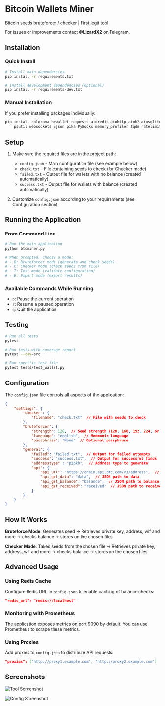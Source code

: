 # Bitcoin Wallets Miner
Bitcoin seeds bruteforcer / checker | First legit tool

For issues or improvements contact **@LizardX2** on Telegram.

## Installation

### Quick Install
```bash
# Install main dependencies
pip install -r requirements.txt

# Install development dependencies (optional)
pip install -r requirements-dev.txt
```

### Manual Installation
If you prefer installing packages individually:
```bash
pip install colorama hdwallet requests aioredis aiohttp aioh2 aiosqlite prometheus_client \
    psutil websockets ujson pika PySocks memory_profiler tqdm ratelimit backoff click pandas pycryptodome
```

## Setup

1. Make sure the required files are in the project path:
   - `config.json` - Main configuration file (see example below)
   - `check.txt` - File containing seeds to check (for Checker mode)
   - `failed.txt` - Output file for wallets with no balance (created automatically)
   - `success.txt` - Output file for wallets with balance (created automatically)

2. Customize `config.json` according to your requirements (see Configuration section)

## Running the Application

### From Command Line
```bash
# Run the main application
python btcminer.py

# When prompted, choose a mode:
# - B: Bruteforcer mode (generate and check seeds)
# - C: Checker mode (check seeds from file)
# - T: Test mode (validate configuration)
# - E: Export mode (export results)
```

### Available Commands While Running
- `p`: Pause the current operation
- `r`: Resume a paused operation
- `q`: Quit the application

## Testing
```bash
# Run all tests
pytest

# Run tests with coverage report
pytest --cov=src

# Run specific test file
pytest tests/test_wallet.py
```

## Configuration

The `config.json` file controls all aspects of the application:

```json
{
    "settings": {
        "checker": {
            "filename": "check.txt"  // File with seeds to check
        },
        "bruteforcer": {
            "strength": 128,  // Seed strength (128, 160, 192, 224, or 256)
            "language": "english",  // Mnemonic language
            "passphrase": "None"  // Optional passphrase
        },
        "general": { 
            "failed": "failed.txt",  // Output for failed attempts
            "success": "success.txt",  // Output for successful finds
            "addresstype" : "p2pkh",  // Address type to generate
            "api": {
                "api_url": "https://chain.api.btc.com/v3/address",  // API URL
                "api_get_data": "data",  // JSON path to data
                "api_get_balance": "balance",  // JSON path to balance
                "api_get_received": "received"  // JSON path to received amount
            }
        }
    }
}
```

## How It Works

**Bruteforce Mode**: Generates seed → Retrieves private key, address, wif and more → checks balance → stores on the chosen files.

**Checker Mode**: Takes seeds from the chosen file → Retrieves private key, address, wif and more → checks balance → stores on the chosen files.

## Advanced Usage

### Using Redis Cache
Configure Redis URL in `config.json` to enable caching of balance checks:
```json
"redis_url": "redis://localhost"
```

### Monitoring with Prometheus
The application exposes metrics on port 9090 by default. You can use Prometheus to scrape these metrics.

### Using Proxies
Add proxies to `config.json` to distribute API requests:
```json
"proxies": ["http://proxy1.example.com", "http://proxy2.example.com"]
```

## Screenshots

![Tool Screenshot](https://user-images.githubusercontent.com/108220470/185769833-ef1a9191-6e41-4fcb-b300-d59ee372b276.png)

![Config Screenshot](https://user-images.githubusercontent.com/108220470/185769906-77f04412-a36d-4eab-a013-57675925c15e.png)
